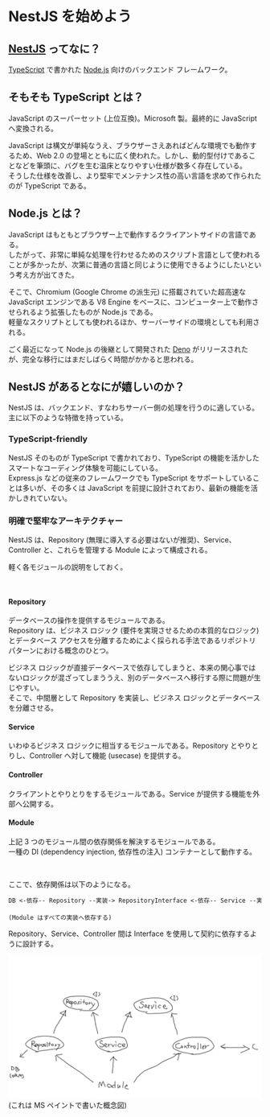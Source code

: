 # NestJS を始めよう

## [NestJS](https://nestjs.com/) ってなに？

[TypeScript](https://www.typescriptlang.org/) で書かれた [Node.js](https://nodejs.org/ja/) 向けのバックエンド フレームワーク。

## そもそも TypeScript とは？

JavaScript のスーパーセット (上位互換)。Microsoft 製。最終的に JavaScript へ変換される。

JavaScript は構文が単純なうえ、ブラウザーさえあればどんな環境でも動作するため、Web 2.0 の登場とともに広く使われた。しかし、動的型付けであることなどを筆頭に、バグを生む温床となりやすい仕様が数多く存在している。  
そうした仕様を改善し、より堅牢でメンテナンス性の高い言語を求めて作られたのが TypeScript である。

## Node.js とは？

JavaScript はもともとブラウザー上で動作するクライアントサイドの言語である。  
したがって、非常に単純な処理を行わせるためのスクリプト言語として使われることが多かったが、次第に普通の言語と同じように使用できるようにしたいという考え方が出てきた。

そこで、Chromium (Google Chrome の派生元) に搭載されていた超高速な JavaScript エンジンである V8 Engine をベースに、コンピューター上で動作させられるよう拡張したものが Node.js である。  
軽量なスクリプトとしても使われるほか、サーバーサイドの環境としても利用される。

ごく最近になって Node.js の後継として開発された [Deno](https://deno.land/) がリリースされたが、完全な移行にはまだしばらく時間がかかると思われる。

## NestJS があるとなにが嬉しいのか？

NestJS は、バックエンド、すなわちサーバー側の処理を行うのに適している。  
主に以下のような特徴を持っている。

### TypeScript-friendly

NestJS そのものが TypeScript で書かれており、TypeScript の機能を活かしたスマートなコーディング体験を可能にしている。  
Express.js などの従来のフレームワークでも TypeScript をサポートしていることは多いが、その多くは JavaScript を前提に設計されており、最新の機能を活かしきれていない。

### 明確で堅牢なアーキテクチャー

NestJS は、Repository (無理に導入する必要はないが推奨)、Service、Controller と、これらを管理する Module によって構成される。

軽く各モジュールの説明をしておく。

<br>

#### Repository

データベースの操作を提供するモジュールである。  
Repository は、ビジネス ロジック (要件を実現させるための本質的なロジック) とデータベース アクセスを分離するためによく採られる手法であるリポジトリ パターンにおける概念のひとつ。

ビジネス ロジックが直接データベースで依存してしまうと、本来の関心事ではないロジックが混ざってしまううえ、別のデータベースへ移行する際に問題が生じやすい。  
そこで、中間層として Repository を実装し、ビジネス ロジックとデータベースを分離させる。

#### Service

いわゆるビジネス ロジックに相当するモジュールである。Repository とやりとりし、Controller へ対して機能 (usecase) を提供する。

#### Controller

クライアントとやりとりをするモジュールである。Service が提供する機能を外部へ公開する。

#### Module

上記 3 つのモジュール間の依存関係を解決するモジュールである。  
一種の DI (dependency injection, 依存性の注入) コンテナーとして動作する。

<br>

ここで、依存関係は以下のようになる。

```txt
DB <-依存-- Repository --実装-> RepositoryInterface <-依存-- Service --実装-> ServiceInterface <-依存-- Controller

(Module はすべての実装へ依存する)
```

Repository、Service、Controller 間は Interface を使用して契約に依存するように設計する。

![概念図](/img/nest-class.png)  
(これは MS ペイントで書いた概念図)
